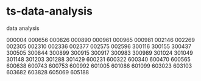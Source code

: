 # ts-data-analysis
data analysis



000004
000656
000826
000890
000961
000965
000981
002146
002269
002305
002310
002336
002377
002575
002596
300116
300155
300437
300505
300844
300899
300915
300917
300983
300989
301024
301049
301148
301203
301288
301429
600231
600322
600340
600470
600565
600638
600743
600753
600992
601005
601086
601099
603023
603103
603682
603828
605069
605188
